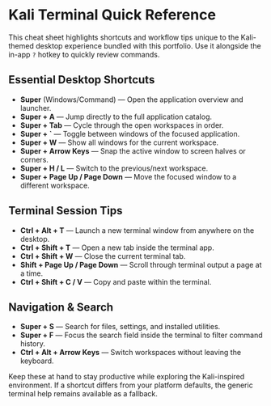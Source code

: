 # Kali Terminal Quick Reference

This cheat sheet highlights shortcuts and workflow tips unique to the Kali-themed desktop experience bundled with this portfolio. Use it alongside the in-app `?` hotkey to quickly review commands.

## Essential Desktop Shortcuts

- **Super** (Windows/Command) — Open the application overview and launcher.
- **Super + A** — Jump directly to the full application catalog.
- **Super + Tab** — Cycle through the open workspaces in order.
- **Super + `** — Toggle between windows of the focused application.
- **Super + W** — Show all windows for the current workspace.
- **Super + Arrow Keys** — Snap the active window to screen halves or corners.
- **Super + H / L** — Switch to the previous/next workspace.
- **Super + Page Up / Page Down** — Move the focused window to a different workspace.

## Terminal Session Tips

- **Ctrl + Alt + T** — Launch a new terminal window from anywhere on the desktop.
- **Ctrl + Shift + T** — Open a new tab inside the terminal app.
- **Ctrl + Shift + W** — Close the current terminal tab.
- **Shift + Page Up / Page Down** — Scroll through terminal output a page at a time.
- **Ctrl + Shift + C / V** — Copy and paste within the terminal.

## Navigation & Search

- **Super + S** — Search for files, settings, and installed utilities.
- **Super + F** — Focus the search field inside the terminal to filter command history.
- **Ctrl + Alt + Arrow Keys** — Switch workspaces without leaving the keyboard.

Keep these at hand to stay productive while exploring the Kali-inspired environment. If a shortcut differs from your platform defaults, the generic terminal help remains available as a fallback.
